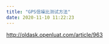```yaml
---
title: "GPS信噪比测试方法"
date: 2020-11-10 11:22:23
---
```


<p><a href="http://oldask.openluat.com/article/963" target="_blank">http://oldask.openluat.com/article/963</a></p>